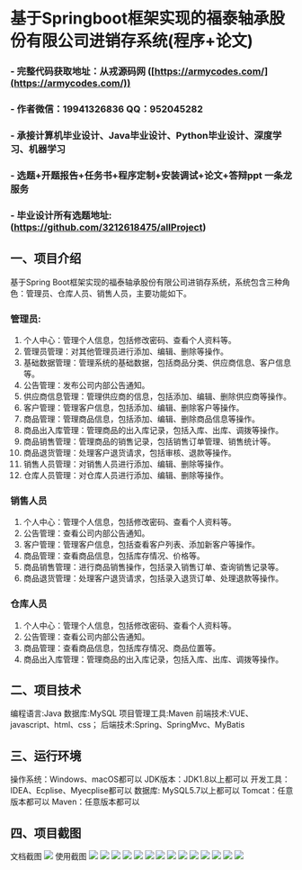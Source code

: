 基于Springboot框架实现的福泰轴承股份有限公司进销存系统(程序+论文)
=
### - 完整代码获取地址：从戎源码网 ([https://armycodes.com/](https://armycodes.com/))
### - 作者微信：19941326836  QQ：952045282 
### - 承接计算机毕业设计、Java毕业设计、Python毕业设计、深度学习、机器学习
### - 选题+开题报告+任务书+程序定制+安装调试+论文+答辩ppt 一条龙服务
### - 毕业设计所有选题地址:(https://github.com/3212618475/allProject)


一、项目介绍
---
基于Spring Boot框架实现的福泰轴承股份有限公司进销存系统，系统包含三种角色：管理员、仓库人员、销售人员，主要功能如下。
### 管理员:
1. 个人中心：管理个人信息，包括修改密码、查看个人资料等。
2. 管理员管理：对其他管理员进行添加、编辑、删除等操作。
3. 基础数据管理：管理系统的基础数据，包括商品分类、供应商信息、客户信息等。
4. 公告管理：发布公司内部公告通知。
5. 供应商信息管理：管理供应商的信息，包括添加、编辑、删除供应商等操作。
6. 客户管理：管理客户信息，包括添加、编辑、删除客户等操作。
7. 商品管理：管理商品信息，包括添加、编辑、删除商品信息等操作。
8. 商品出入库管理：管理商品的出入库记录，包括入库、出库、调拨等操作。
9. 商品销售管理：管理商品的销售记录，包括销售订单管理、销售统计等。
10. 商品退货管理：处理客户退货请求，包括审核、退款等操作。
11. 销售人员管理：对销售人员进行添加、编辑、删除等操作。
12. 仓库人员管理：对仓库人员进行添加、编辑、删除等操作。

### 销售人员
1. 个人中心：管理个人信息，包括修改密码、查看个人资料等。
2. 公告管理：查看公司内部公告通知。
3. 客户管理：管理客户信息，包括查看客户列表、添加新客户等操作。
4. 商品管理：查看商品信息，包括库存情况、价格等。
5. 商品销售管理：进行商品销售操作，包括录入销售订单、查询销售记录等。
6. 商品退货管理：处理客户退货请求，包括录入退货订单、处理退款等操作。
### 仓库人员
1. 个人中心：管理个人信息，包括修改密码、查看个人资料等。
2. 公告管理：查看公司内部公告通知。
3. 商品管理：查看商品信息，包括库存情况、商品位置等。
4. 商品出入库管理：管理商品的出入库记录，包括入库、出库、调拨等操作。


二、项目技术
---
编程语言:Java 
数据库:MySQL
项目管理工具:Maven 
前端技术:VUE、javascript、html、css； 
后端技术:Spring、SpringMvc、MyBatis

三、运行环境
---
操作系统：Windows、macOS都可以
JDK版本：JDK1.8以上都可以
开发工具：IDEA、Ecplise、Myecplise都可以
数据库: MySQL5.7以上都可以
Tomcat：任意版本都可以
Maven：任意版本都可以

四、项目截图
---
文档截图
![](limage/1.png)
使用截图
![](image/1.png)
![](image/2.png)
![](image/3.png)
![](image/4.png)
![](image/5.png)
![](image/6.png)
![](image/7.png)
![](image/8.png)
![](image/9.png)
![](image/10.png)
![](image/11.png)
![](image/12.png)
![](image/13.png)
![](image/14.png)
